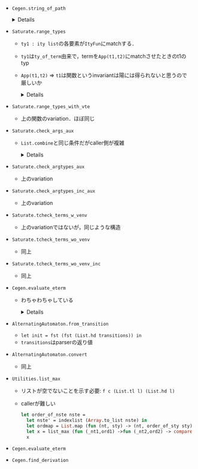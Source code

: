 
+ `Cegen.string_of_path`

    <details><sumarry>code</summary><!--{{{-->

    ```ocaml
    (*{SPEC}
    type string_of_path : { t : tree | t <> Bottom } -> string
    {SPEC}*)
    let rec string_of_path t =
      match t with
      | Node(a,tl) ->
          let (i,t') = find_nonbot tl 1 in
          if i=0 then ("("^a^",0)")
          else ("("^a^","^(string_of_int i)^")"^(string_of_path t'))
      | _ -> assert false
    (*{SPEC}
    type find_nonbot
      :  tree list
      -> { i : int | i > 0 }
      -> { (j,t) : int * tree | t = Bottom => j = 0 }
    {SPEC}*)
    let rec find_nonbot tl i =
      match tl with
      | [] -> (0, Bottom)
      | t::tl' ->
          match t with
          | Bottom -> find_nonbot tl' (i+1)
          | Node(_,_) -> (i, t)
    ```

    </details><!--}}}-->

+ `Saturate.range_types`
  + `ty1 : ity list`の各要素が`ItyFun`にmatchする．
  + `ty1`は`ty_of_term`由来で，termを`App(t1,t2)`にmatchさせたときのt1のtyp
  + `App(t1,t2)` => `t1`は関数というinvariantは陽には得られないと思うので厳しいか

    <details><sumarry>code</summary><!--{{{-->

    ```ocaml
    let range_types ty1 ty2 =
      List.fold_left
        begin fun ty ity1 ->
          match ity1 with
          | ItyFun(_,ty3,ity)->
              if List.for_all
                  (fun ity3-> List.exists (fun ity2-> subtype ity2 ity3) ty2)
                  ty3
              then add_ity ity ty
              else ty
          | _ -> assert false
        end
        [] ty1
    (* caller *)
    let rec ty_of_term venv term =
      match term with
      | NT(f) -> ty_of_nt f
      | T(a) -> ty_of_t a
      | Var(v) -> ty_of_var venv v
      | App(t1,t2) ->
          let ty1 = ty_of_term venv t1 in
          let ty2 = ty_of_term venv t2 in
          range_types ty1 ty2
    ```

    </details><!--}}}-->

+ `Saturate.range_types_with_vte`
  + 上の関数のvariation．ほぼ同じ

+ `Saturate.check_args_aux`
  + `List.combine`と同じ条件だがcaller側が複雑

    <details><sumarry>code</summary><!--{{{-->

    ```ocaml
    let rec check_args tys_ity_list terms venv ty =
      match tys_ity_list with
      | [] -> ty
      | (tys,ity)::tys_ity_list' ->
          if check_args_aux tys terms venv
             ^^^^^^^^^^^^^^
          then
            (if !Flags.merge_vte then
               let ty' = List.filter (fun ity1->not(eq_ity ity ity1)) ty in
               let tys_ity_list'' =
                 List.filter (fun (_,ity1)->not(eq_ity ity ity1)) tys_ity_list'
               in
               check_args tys_ity_list'' terms venv (ity::ty')
             else
               let ty' = List.filter (fun ity1->not(subtype ity ity1)) ty in
               let tys_ity_list'' =
                 List.filter (fun (_,ity1)->not(subtype ity ity1)) tys_ity_list'
               in
               check_args tys_ity_list'' terms venv (ity::ty')
            )
          else
            check_args tys_ity_list' terms venv ty
    and check_args_aux tys terms venv =
      match (tys,terms) with
      | ([], []) -> true
      | (ty::tys', t::terms') ->
          List.for_all (fun ity-> check_term t ity venv) ty
            && check_args_aux tys' terms' venv
      | _ -> assert false
             ^^^^^^^^^^^^
    and check_term term ity venv =
      match term with
      | App(_,_) ->
          let (h,terms) = Grammar.decompose_term term in
          let tyss = match_head_ity h venv (List.length terms) ity in
          List.exists (fun tys->check_args_aux tys terms venv) tyss
                                ^^^^^^^^^^^^^^
      | Var(v) -> List.exists (fun ity1 -> subtype ity1 ity) (ty_of_var venv v)
      | T(a) -> let q = codom_of_ity ity in
          List.exists (fun ity1 -> subtype ity1 ity) (ty_of_t_q a q)
      | NT(f) -> let q = codom_of_ity ity in
          List.exists (fun ity1 -> subtype ity1 ity) (ty_of_nt_q f q)
    ```

    </details><!--}}}-->


+ `Saturate.check_argtypes_aux`
  + 上のvariation

+ `Saturate.check_argtypes_inc_aux`
  + 上のvariation

+ `Saturate.tcheck_terms_w_venv`
  + 上のvariationではないが，同じような構造

+ `Saturate.tcheck_terms_wo_venv`
  + 同上

+ `Saturate.tcheck_terms_wo_venv_inc`
  + 同上

+ `Cegen.evaluate_eterm`
  + わちゃわちゃしている

    <details><sumarry>code</summary><!--{{{-->

    ```ocaml
    let rec evaluate_eterm eterm env =
      let (h,termss) = decompose_eterm eterm in
      match h with
      | ENT(f,ity,ntyid) ->
          begin try
            let (vte,body) =
              try Hashtbl.find tracetab (f,ity) with Not_found ->
                register_backchain f ity ntyid;
                Hashtbl.find tracetab (f,ity)
            in
            let (vte',body') = rename_vte_eterm vte body in
            let env' = mk_env vte' termss in
            evaluate_eterm body' (env'@env)
          with Not_found -> assert false end (* ここには来ないのでは？ *)
      | ET(a,_aty) ->
          begin try
            let trees = List.map (fun ts -> evaluate_eterms ts env) termss in
            Node(a, trees)
          with Not_found -> assert false end
      | EVar(v,aty) ->
          begin try
            let eterm1 = List.assoc (v,aty) env in
            evaluate_eterm (compose_eterm eterm1 termss) env
           with Not_found -> assert false end
      | ECoerce(aty1,aty2,t) ->
          begin try
            match (aty1,aty2) with
            | (ItyQ(q1),ItyQ(q2)) -> assert (q1=q2); evaluate_eterm t env
            | (ItyFun(_,ty11,aty11), ItyFun(_,ty21,aty21)) ->
                begin match termss with
                | [] -> assert false
                | ts::termss' ->
                    let tyterms = List.combine ty21 ts in
                    let ts' = List.map (fun aty ->
                        let (aty',t') = List.find (fun (aty',_)->Type.subtype aty' aty) tyterms in
                        if aty=aty' then t' else ECoerce(aty',aty,t')) ty11
                    in
                    let t1 = if aty11=aty21 then EApp(t,ts') else
                        ECoerce(aty11,aty21,EApp(t,ts'))
                    in evaluate_eterm (compose_eterm t1 termss') env
                end
            | _ -> assert false
          with Not_found -> assert false end
      | _ -> assert false
    and evaluate_eterms ts env =
      match ts with
      | [] -> Bottom
      | t::ts' ->
          let t1 = evaluate_eterm t env in
          let t2 = evaluate_eterms ts' env in
          merge_tree t1 t2
    ```

    </details><!--}}}-->

<!--
+ `Pobdd.make_node`
  + 詳細 → [link](./ExpressionPower.md#Pobdd__make_node)
-->

+ `AlternatingAutomaton.from_transition`
  + `let init = fst (fst (List.hd transitions)) in`
  + `transitions`はparserの返り値

+ `AlternatingAutomaton.convert`
  + 同上

+ `Utilities.list_max`
  + リストが空でないことを示す必要: `f c (List.tl l) (List.hd l)`
  + callerが難しい

    ```ocaml
    let order_of_nste nste =
      let nste' = indexlist (Array.to_list nste) in
      let ordmap = List.map (fun (nt, sty) -> (nt, order_of_sty sty)) nste' in
      let x = list_max (fun (_nt1,ord1) ->fun (_nt2,ord2) -> compare ord1 ord2) ordmap in
      x
    ```

+ `Cegen.evaluate_eterm`

+ `Cegen.find_derivation`

